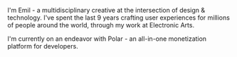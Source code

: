I'm Emil - a multidisciplinary creative at the intersection of design & technology. I've spent the last 9 years crafting user experiences for millions of people around the world, through my work at Electronic Arts.

I'm currently on an endeavor with Polar - an all-in-one monetization platform for developers.
